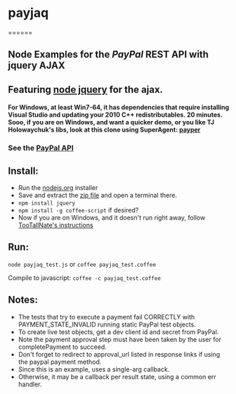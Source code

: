 # payjaq
======

## Node Examples for the _PayPal_ REST API with jquery AJAX


## Featuring [node jquery](https://github.com/coolaj86/node-jquery) for the ajax. 
#### For Windows, at least Win7-64, it has dependencies that require installing Visual Studio and updating your 2010 C++ redistributables. 20 minutes. Sooo, if you are on Windows, and want a quicker demo, or you like TJ Holowaychuk's libs, look at this clone using SuperAgent: __[payper](https://github.com/apelade/payper)__

### See the [PayPal API](https://developer.paypal.com/webapps/developer/docs/api)

## Install:
- Run the [nodejs.org](http://nodejs.org) installer
- Save and extract the [zip file](https://github.com/apelade/payjaq/archive/master.zip) and open a terminal there.
- `npm install jquery`
- `npm install -g coffee-script` if desired?
- Now if you are on Windows, and it doesn't run right away, follow [TooTallNate's instructions](https://github.com/TooTallNate/node-gyp)


## Run:

`node payjaq_test.js` or `coffee payjaq_test.coffee`

Compile to javascript: `coffee -c payjaq_test.coffee`


## Notes: 
- The tests that try to execute a payment fail CORRECTLY with PAYMENT_STATE_INVALID running static PayPal test objects.
- To create live test objects, get a dev client id and secret from PayPal.
- Note the payment approval step must have been taken by the user for
  completePayment to succeed.
- Don't forget to redirect to approval_url listed in response links if using
  the paypal payment method.
- Since this is an example, uses a single-arg callback.
- Otherwise, it may be a callback per result state, using a common err handler.


